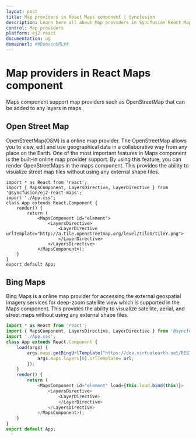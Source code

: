 ```yaml
---
layout: post
title: Map providers in React Maps component | Syncfusion
description: Learn here all about Map providers in Syncfusion React Maps component of Syncfusion Essential JS 2 and more.
control: Map providers 
platform: ej2-react
documentation: ug
domainurl: ##DomainURL##
---
```


# Map providers in React Maps component

Maps component support map providers such as OpenStreetMap that can be added to any layers in maps.

## Open Street Map

OpenStreetMap(OSM) is a online map provider. The OpenStreetMap allows you to view, edit and use geographical data in a collaborative way from any place on the Earth. One of the most important features in Maps component is the built-in online map provider support. By using this feature, you can render OpenStreetMaps in the maps component. This provides the ability to visualize street map tiles without using any external shape files.


``` tsx
import * as React from 'react';
import { MapsComponent, LayersDirective, LayerDirective } from '@syncfusion/ej2-react-maps';
import './App.css';
class App extends React.Component {
    render() {
        return (
            <MapsComponent id="element">
                <LayersDirective>
                    <LayerDirective urlTemplate="http://a.tile.openstreetmap.org/level/tileX/tileY.png">
                    </LayerDirective>
                </LayersDirective>
            </MapsComponent>);
    }
}
export default App;
```


## Bing Maps

Bing Maps is a online map provider for accessing the external geospatial imagery services for deep-zoom satellite view which is supported in the Maps component. This provides the ability to visualize satellite, aerial, and street maps without using any external shape files.


```ts
import * as React from 'react';
import { MapsComponent, LayersDirective, LayerDirective } from '@syncfusion/ej2-react-maps';
import './App.css';
class App extends React.Component {
    load(args) {
        args.maps.getBingUrlTemplate("https://dev.virtualearth.net/REST/V1/Imagery/Metadata/AerialWithLabel?output=json&uriScheme=https&key=?").then(function(url) {
            args.maps.layers[0].urlTemplate= url;
        });
    }
    render() {
        return (
            <MapsComponent id="element" load={this.load.bind(this)}>
                <LayersDirective>
                    <LayerDirective>
                    </LayerDirective>
                </LayersDirective>
            </MapsComponent>);
    }
}
export default App;
```
